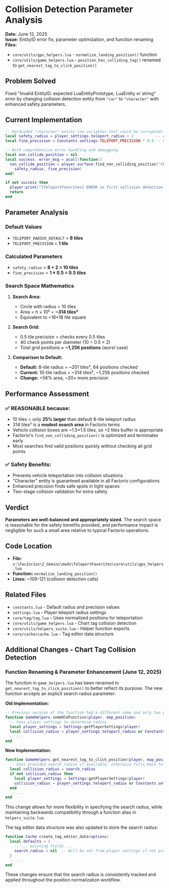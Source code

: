 # Collision Detection Parameter Analysis

**Date:** June 12, 2025  
**Issue:** EntityID error fix, parameter optimization, and function renaming
**Files:** 
- `core/utils/gps_helpers.lua` - `normalize_landing_position()` function
- `core/utils/game_helpers.lua` - `position_has_colliding_tag()` renamed to `get_nearest_tag_to_click_position()`

## Problem Solved
Fixed "Invalid EntityID: expected LuaEntityPrototype, LuaEntity or string" error by changing collision detection entity from `"car"` to `"character"` with enhanced safety parameters.

## Current Implementation
```lua
-- Hardcoded "character" entity (no variables that could be corrupted)
local safety_radius = player_settings.teleport_radius + 2          -- Add safety margin for vehicle-sized clearance
local fine_precision = Constants.settings.TELEPORT_PRECISION * 0.5 -- Finer search precision

-- With comprehensive error handling and debugging
local non_collide_position = nil
local success, error_msg = pcall(function()
  non_collide_position = player.surface:find_non_colliding_position("character", landing_position,
    safety_radius, fine_precision)
end)

if not success then
  player:print("[TeleportFavorites] ERROR in first collision detection: " .. tostring(error_msg))
  return
end
```

## Parameter Analysis

### Default Values
- `TELEPORT_RADIUS_DEFAULT` = **8 tiles**
- `TELEPORT_PRECISION` = **1 tile**

### Calculated Parameters
- `safety_radius` = **8 + 2 = 10 tiles**
- `fine_precision` = **1 × 0.5 = 0.5 tiles**

### Search Space Mathematics
1. **Search Area:**
   - Circle with radius = 10 tiles
   - Area = π × 10² = **~314 tiles²**
   - Equivalent to ~18×18 tile square

2. **Search Grid:**
   - 0.5 tile precision = checks every 0.5 tiles
   - 40 check points per diameter (10 ÷ 0.5 × 2)
   - Total grid positions ≈ **~1,256 positions** (worst case)

3. **Comparison to Default:**
   - **Default:** 8-tile radius = ~201 tiles², 64 positions checked
   - **Current:** 10-tile radius = ~314 tiles², ~1,256 positions checked
   - **Change:** +56% area, ~20× more precision

## Performance Assessment

### ✅ REASONABLE because:
- 10 tiles = only **25% larger** than default 8-tile teleport radius
- 314 tiles² is a **modest search area** in Factorio terms
- Vehicle collision boxes are ~1.5×1.5 tiles, so +2 tiles buffer is appropriate
- Factorio's `find_non_colliding_position()` is optimized and terminates early
- Most searches find valid positions quickly without checking all grid points

### ✅ Safety Benefits:
- Prevents vehicle teleportation into collision situations
- "Character" entity is guaranteed available in all Factorio configurations
- Enhanced precision finds safe spots in tight spaces
- Two-stage collision validation for extra safety

## Verdict
**Parameters are well-balanced and appropriately sized.** The search space is reasonable for the safety benefits provided, and performance impact is negligible for such a small area relative to typical Factorio operations.

## Code Location
- **File:** `v:\Fac2orios\2_Gemini\mods\TeleportFavorites\core\utils\gps_helpers.lua`
- **Function:** `normalize_landing_position()`
- **Lines:** ~109-121 (collision detection calls)

## Related Files
- `constants.lua` - Default radius and precision values
- `settings.lua` - Player teleport radius settings
- `core/tag/tag.lua` - Uses normalized positions for teleportation
- `core/utils/game_helpers.lua` - Chart tag collision detection
- `core/utils/helpers_suite.lua` - Helper function exports
- `core/cache/cache.lua` - Tag editor data structure

## Additional Changes - Chart Tag Collision Detection

### Function Renaming & Parameter Enhancement (June 12, 2025)

The function in `game_helpers.lua` has been renamed to `get_nearest_tag_to_click_position()` to better reflect its purpose. The new function accepts an explicit search radius parameter:

**Old Implementation:**
```lua
-- Previous version of the function had a different name and only two parameters
function GameHelpers.someOldFunction(player, map_position)
  -- Uses player settings to determine radius
  local player_settings = Settings:getPlayerSettings(player)
  local collision_radius = player_settings.teleport_radius or Constants.settings.TELEPORT_RADIUS_DEFAULT
  -- ...
end
```

**New Implementation:**
```lua
function GameHelpers.get_nearest_tag_to_click_position(player, map_position, search_radius)
  -- Uses provided search_radius if available, otherwise falls back to player settings
  local collision_radius = search_radius
  if not collision_radius then
    local player_settings = Settings:getPlayerSettings(player)
    collision_radius = player_settings.teleport_radius or Constants.settings.TELEPORT_RADIUS_DEFAULT
  end
  -- ...
end
```

This change allows for more flexibility in specifying the search radius, while maintaining backwards compatibility through a function alias in `helpers_suite.lua`.

The tag editor data structure was also updated to store the search radius:

```lua
function Cache.create_tag_editor_data(options)
  local defaults = {
    -- ... existing fields ...
    search_radius = nil  -- Will be set from player settings if not provided
  }
  -- ...
end
```

These changes ensure that the search radius is consistently tracked and applied throughout the position normalization workflow.
